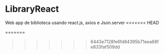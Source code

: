 # LibraryReact
Web app de biblioteca usando react.js, axios e Json.server
<<<<<<< HEAD

=======
>>>>>>> 6443e7128fe6fd84395b71eea68fe833faf509dd
